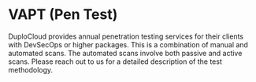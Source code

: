 # VAPT (Pen Test)

DuploCloud provides annual penetration testing services for their clients with DevSecOps or higher packages. This is a combination of manual and automated scans. The automated scans involve both passive and active scans. Please reach out to us for a detailed description of the test methodology.
